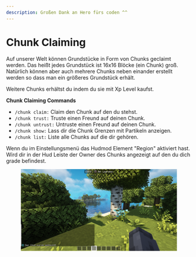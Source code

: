```yaml
---
description: Großen Dank an Hero fürs coden ^^
---
```


# Chunk Claiming

Auf unserer Welt können Grundstücke in Form von Chunks geclaimt werden. Das heißt jedes Grundstück ist 16x16 Blöcke (ein Chunk) groß. Natürlich können aber auch mehrere Chunks neben einander erstellt werden so dass man ein größeres Grundstück erhält.

Weitere Chunks erhältst du indem du sie mit Xp Level kaufst.

**Chunk Claiming Commands**&#x20;

* `/chunk claim:`  Claim den Chunk auf den du stehst.
* `/chunk trust:` Truste einen Freund auf deinen Chunk.
* `/chunk untrust:` Untruste einen Freund auf deinen Chunk.
* `/chunk show:` Lass dir die Chunk Grenzen mit Partikeln anzeigen.
* `/chunk list:` Liste alle Chunks auf die dir gehören.

Wenn du im Einstellungsmenü das Hudmod Element "Region" aktiviert hast. Wird dir in der Hud Leiste der Owner des Chunks angezeigt auf den du dich grade befindest.

<figure><img src="../.gitbook/assets/2023-05-27_13.53.54.png" alt=""><figcaption></figcaption></figure>
